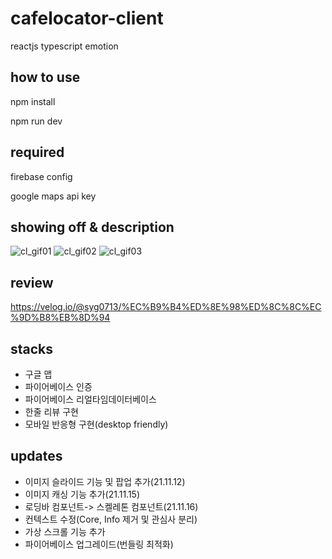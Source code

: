 # cafelocator-client
reactjs typescript emotion

## how to use
npm install

npm run dev

## required

firebase config

google maps api key

## showing off & description
![cl_gif01](https://user-images.githubusercontent.com/39756786/133887506-f85fcaf2-8d72-40dd-8631-b25c57ccd048.gif)
![cl_gif02](https://user-images.githubusercontent.com/39756786/133887511-32a5e110-68b4-402c-8aca-7030fcea6141.gif)
![cl_gif03](https://user-images.githubusercontent.com/39756786/133887512-61c88be8-b1ab-4f24-96af-384a3bb3f48d.gif)

## review

https://velog.io/@syg0713/%EC%B9%B4%ED%8E%98%ED%8C%8C%EC%9D%B8%EB%8D%94

## stacks
- 구글 맵
- 파이어베이스 인증
- 파이어베이스 리얼타임데이터베이스
- 한줄 리뷰 구현
- 모바일 반응형 구현(desktop friendly)

## updates
- 이미지 슬라이드 기능 및 팝업 추가(21.11.12)
- 이미지 캐싱 기능 추가(21.11.15)
- 로딩바 컴포넌트-> 스켈레톤 컴포넌트(21.11.16)
- 컨텍스트 수정(Core, Info 제거 및 관심사 분리)
- 가상 스크롤 기능 추가
- 파이어베이스 업그레이드(번들링 최적화)

